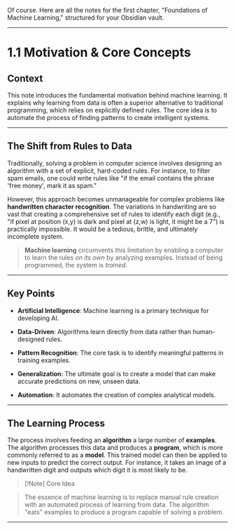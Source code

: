Of course. Here are all the notes for the first chapter, "Foundations of Machine Learning," structured for your Obsidian vault.

***

# 1.1 Motivation & Core Concepts

## Context

This note introduces the fundamental motivation behind machine learning. It explains why learning from data is often a superior alternative to traditional programming, which relies on explicitly defined rules. The core idea is to automate the process of finding patterns to create intelligent systems.

---

## The Shift from Rules to Data

Traditionally, solving a problem in computer science involves designing an algorithm with a set of explicit, hard-coded rules. For instance, to filter spam emails, one could write rules like "if the email contains the phrase 'free money', mark it as spam."

However, this approach becomes unmanageable for complex problems like **handwritten character recognition**. The variations in handwriting are so vast that creating a comprehensive set of rules to identify each digit (e.g., "if pixel at position (x,y) is dark and pixel at (z,w) is light, it might be a 7") is practically impossible. It would be a tedious, brittle, and ultimately incomplete system.

> **Machine learning** circumvents this limitation by enabling a computer to learn the rules *on its own* by analyzing examples. Instead of being programmed, the system is *trained*.

---

## Key Points

* **Artificial Intelligence**: Machine learning is a primary technique for developing AI.

* **Data-Driven**: Algorithms learn directly from data rather than human-designed rules.

* **Pattern Recognition**: The core task is to identify meaningful patterns in training examples.

* **Generalization**: The ultimate goal is to create a model that can make accurate predictions on new, unseen data.

* **Automation**: It automates the creation of complex analytical models.

---

## The Learning Process

The process involves feeding an **algorithm** a large number of **examples**. The algorithm processes this data and produces a **program**, which is more commonly referred to as a **model**. This trained model can then be applied to new inputs to predict the correct output. For instance, it takes an image of a handwritten digit and outputs which digit it is most likely to be.

> [!Note] Core Idea

> The essence of machine learning is to replace manual rule creation with an automated process of learning from data. The algorithm "eats" examples to produce a program capable of solving a problem.

***